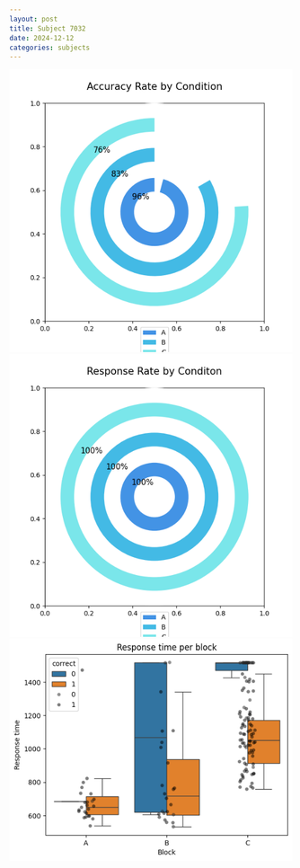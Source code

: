 ```yaml
---
layout: post
title: Subject 7032
date: 2024-12-12
categories: subjects
---
```


![](data/7032/run-1/7032_accuracy_rate.png)
![](data/7032/run-1/7032_response_rate.png)
![](data/7032/run-1/7032_rt.png)
